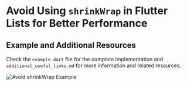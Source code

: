 # Avoid Using `shrinkWrap` in Flutter Lists for Better Performance

## Example and Additional Resources
Check the `example.dart` file for the complete implementation and `additional_useful_links.md` for more information and related resources.

![Avoid shrinkWrap Example](./Avoid%20using%20shrinkWrap.jpg) 